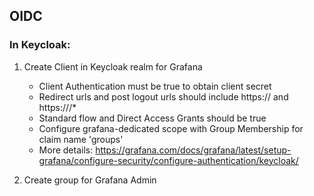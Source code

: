 ## OIDC

### In Keycloak:
1. Create Client in Keycloak realm for Grafana
   - Client Authentication must be true to obtain client secret
   - Redirect urls and post logout urls should include https://<dns> and https://<dns>/*
   - Standard flow and Direct Access Grants should be true
   - Configure grafana-dedicated scope with Group Membership for claim name 'groups'
   - More details: https://grafana.com/docs/grafana/latest/setup-grafana/configure-security/configure-authentication/keycloak/

2. Create group for Grafana Admin